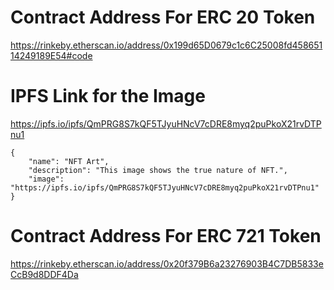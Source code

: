 # Contract Address For ERC 20 Token
https://rinkeby.etherscan.io/address/0x199d65D0679c1c6C25008fd45865114249189E54#code


# IPFS Link for the Image
https://ipfs.io/ipfs/QmPRG8S7kQF5TJyuHNcV7cDRE8myq2puPkoX21rvDTPnu1

```
{
    "name": "NFT Art",
    "description": "This image shows the true nature of NFT.",
    "image": "https://ipfs.io/ipfs/QmPRG8S7kQF5TJyuHNcV7cDRE8myq2puPkoX21rvDTPnu1"
}
```

# Contract Address For ERC 721 Token
https://rinkeby.etherscan.io/address/0x20f379B6a23276903B4C7DB5833eCcB9d8DDF4Da